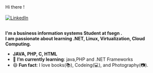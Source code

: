 <div>
  Hi there !  
     <div align=left>
       <br>
        <a href="https://www.linkedin.com/in/amira-bensaid-0952ba1b9/"><img src="https://img.shields.io/badge/Linkedin-0077b5?style=flat&logo=linkedin" alt="LinkedIn" /></a>
  </div>
    <div align=left>
        <br>
        <p>
            <strong>
             I'm a business information systems Student at fsegn .<br>
             I am passionate about learning .NET, Linux, Virtualization, Cloud Computing.<br>
            </strong>
        </p>
        <ul>
          <li><b>JAVA, PHP, C, HTML</b></li>
            <li>🌱 <b>I’m currently learning</b>: java,PHP and .NET Frameworks </li>
            <li>😄 <b>Fun fact</b>: I love books(📚), Codeing(💻), and Photography(📷).</li>
        </ul>
    </div>
</div>
      
   
   



